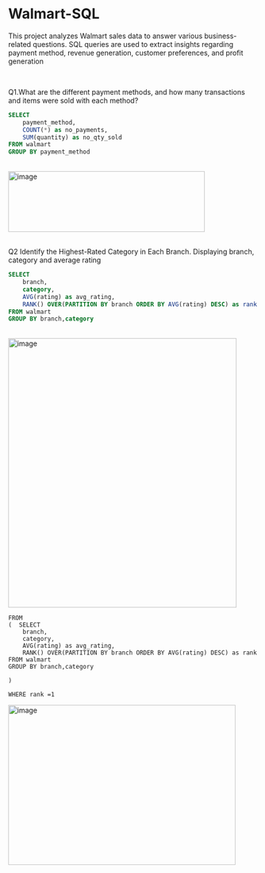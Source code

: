 # Walmart-SQL
This project analyzes Walmart sales data to answer various business-related questions. SQL queries are used to extract insights regarding payment method, revenue generation, customer preferences, and profit generation


<br />



Q1.What are the different payment methods, and how many transactions and items were sold with each method?

```sql
SELECT 
	payment_method,
	COUNT(*) as no_payments,
	SUM(quantity) as no_qty_sold
FROM walmart
GROUP BY payment_method
```

<br />

<img width="396" height="122" alt="image" src="https://github.com/user-attachments/assets/0a700029-ddf1-450e-aab4-990e0e4f485b" />

<br />

<br />

Q2 Identify the Highest-Rated Category in Each Branch. Displaying branch, category and average rating

```sql
SELECT 
	branch,
	category,
	AVG(rating) as avg_rating,
	RANK() OVER(PARTITION BY branch ORDER BY AVG(rating) DESC) as rank
FROM walmart
GROUP BY branch,category 
```


<br />

<img width="460" height="542" alt="image" src="https://github.com/user-attachments/assets/2d67ca04-e5cb-4c00-9e1b-825c4f54317f" />


```SELECT * 
FROM 
(  SELECT 
	branch,
	category,
	AVG(rating) as avg_rating,
	RANK() OVER(PARTITION BY branch ORDER BY AVG(rating) DESC) as rank
FROM walmart
GROUP BY branch,category 

)

WHERE rank =1

```
<img width="458" height="322" alt="image" src="https://github.com/user-attachments/assets/e80b1937-3bc4-40e5-85cb-6ff909fa3bfb" />





